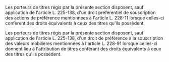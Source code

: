 Les porteurs de titres régis par la présente section disposent, sauf application de l'article L. 225-138, d'un droit préférentiel de souscription des actions de préférence mentionnées à l'article L. 228-11 lorsque celles-ci confèrent des droits équivalents à ceux des titres qu'ils possèdent.

Les porteurs de titres régis par la présente section disposent, sauf application de l'article L. 225-138, d'un droit de préférence à la souscription des valeurs mobilières mentionnées à l'article L. 228-91 lorsque celles-ci donnent lieu à l'attribution de titres conférant des droits équivalents à ceux des titres qu'ils possèdent.
